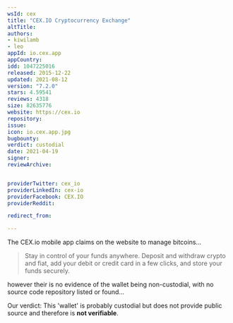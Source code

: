 ```yaml
---
wsId: cex
title: "CEX.IO Cryptocurrency Exchange"
altTitle: 
authors:
- kiwilamb
- leo
appId: io.cex.app
appCountry: 
idd: 1047225016
released: 2015-12-22
updated: 2021-08-12
version: "7.2.0"
stars: 4.59541
reviews: 4318
size: 82635776
website: https://cex.io
repository: 
issue: 
icon: io.cex.app.jpg
bugbounty: 
verdict: custodial
date: 2021-04-19
signer: 
reviewArchive:


providerTwitter: cex_io
providerLinkedIn: cex-io
providerFacebook: CEX.IO
providerReddit: 

redirect_from:

---
```


The CEX.io mobile app claims on the website to manage bitcoins...

> Stay in control of your funds anywhere. Deposit and withdraw crypto and fiat, add your debit or credit card in a few clicks, and store your funds securely.

however their is no evidence of the wallet being non-custodial, with no source code repository listed or found...

Our verdict: This 'wallet' is probably custodial but does not provide public source and therefore is **not verifiable**.
